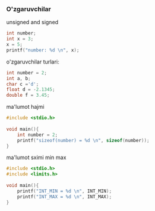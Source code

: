 ### O'zgaruvchilar

unsigned and signed 

```c
int number;
int x = 3;
x = 5;
printf("number: %d \n", x);
```

o'zgaruvchilar turlari:

```c
int number = 2;
int a, b;
char c ='d';
float d = -2.1345;
double f = 3.45;
```

ma'lumot hajmi

```c
#include <stdio.h>
 
void main(){
    int number = 2;
    printf("sizeof(number) = %d \n", sizeof(number));
}
```

ma'lumot sximi min max

```c
#include <stdio.h>
#include <limits.h>
 
void main(){
    printf("INT_MIN = %d \n", INT_MIN);
    printf("INT_MAX = %d \n", INT_MAX);
}
```

